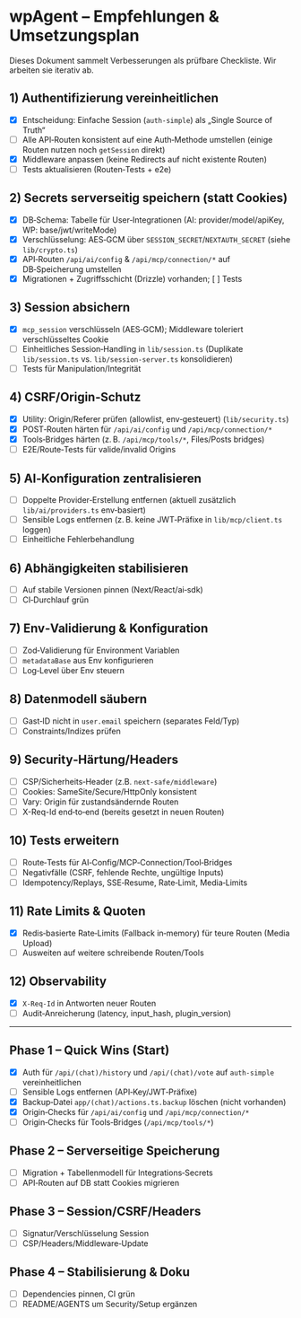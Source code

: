 # wpAgent – Empfehlungen & Umsetzungsplan

Dieses Dokument sammelt Verbesserungen als prüfbare Checkliste. Wir arbeiten sie iterativ ab.

## 1) Authentifizierung vereinheitlichen
- [x] Entscheidung: Einfache Session (`auth-simple`) als „Single Source of Truth“
- [ ] Alle API‑Routen konsistent auf eine Auth‑Methode umstellen (einige Routen nutzen noch `getSession` direkt)
- [x] Middleware anpassen (keine Redirects auf nicht existente Routen)
- [ ] Tests aktualisieren (Routen‑Tests + e2e)

## 2) Secrets serverseitig speichern (statt Cookies)
- [x] DB‑Schema: Tabelle für User‑Integrationen (AI: provider/model/apiKey, WP: base/jwt/writeMode)
- [x] Verschlüsselung: AES‑GCM über `SESSION_SECRET`/`NEXTAUTH_SECRET` (siehe `lib/crypto.ts`)
- [x] API‑Routen `/api/ai/config` & `/api/mcp/connection/*` auf DB‑Speicherung umstellen
- [x] Migrationen + Zugriffsschicht (Drizzle) vorhanden; [ ] Tests

## 3) Session absichern
- [x] `mcp_session` verschlüsseln (AES‑GCM); Middleware toleriert verschlüsseltes Cookie
- [ ] Einheitliches Session‑Handling in `lib/session.ts` (Duplikate `lib/session.ts` vs. `lib/session-server.ts` konsolidieren)
- [ ] Tests für Manipulation/Integrität

## 4) CSRF/Origin‑Schutz
- [x] Utility: Origin/Referer prüfen (allowlist, env‑gesteuert) (`lib/security.ts`)
- [x] POST‑Routen härten für `/api/ai/config` und `/api/mcp/connection/*`
- [x] Tools‑Bridges härten (z. B. `/api/mcp/tools/*`, Files/Posts bridges)
- [ ] E2E/Route‑Tests für valide/invalid Origins

## 5) AI‑Konfiguration zentralisieren
- [ ] Doppelte Provider‑Erstellung entfernen (aktuell zusätzlich `lib/ai/providers.ts` env‑basiert)
- [ ] Sensible Logs entfernen (z. B. keine JWT‑Präfixe in `lib/mcp/client.ts` loggen)
- [ ] Einheitliche Fehlerbehandlung

## 6) Abhängigkeiten stabilisieren
- [ ] Auf stabile Versionen pinnen (Next/React/ai‑sdk)
- [ ] CI‑Durchlauf grün

## 7) Env‑Validierung & Konfiguration
- [ ] Zod‑Validierung für Environment Variablen
- [ ] `metadataBase` aus Env konfigurieren
- [ ] Log‑Level über Env steuern

## 8) Datenmodell säubern
- [ ] Gast‑ID nicht in `user.email` speichern (separates Feld/Typ)
- [ ] Constraints/Indizes prüfen

## 9) Security‑Härtung/Headers
- [ ] CSP/Sicherheits‑Header (z.B. `next-safe/middleware`)
- [ ] Cookies: SameSite/Secure/HttpOnly konsistent
- [ ] Vary: Origin für zustandsändernde Routen
- [ ] X-Req-Id end‑to‑end (bereits gesetzt in neuen Routen)

## 10) Tests erweitern
- [ ] Route‑Tests für AI‑Config/MCP‑Connection/Tool‑Bridges
- [ ] Negativfälle (CSRF, fehlende Rechte, ungültige Inputs)
- [ ] Idempotency/Replays, SSE‑Resume, Rate‑Limit, Media‑Limits

## 11) Rate Limits & Quoten
- [x] Redis‑basierte Rate‑Limits (Fallback in‑memory) für teure Routen (Media Upload)
- [ ] Ausweiten auf weitere schreibende Routen/Tools

## 12) Observability
- [x] `X-Req-Id` in Antworten neuer Routen
- [ ] Audit‑Anreicherung (latency, input_hash, plugin_version)

---

## Phase 1 – Quick Wins (Start)
- [x] Auth für `/api/(chat)/history` und `/api/(chat)/vote` auf `auth-simple` vereinheitlichen
- [ ] Sensible Logs entfernen (API‑Key/JWT‑Präfixe)
- [x] Backup‑Datei `app/(chat)/actions.ts.backup` löschen (nicht vorhanden)
- [x] Origin‑Checks für `/api/ai/config` und `/api/mcp/connection/*`
- [ ] Origin‑Checks für Tools‑Bridges (`/api/mcp/tools/*`)

## Phase 2 – Serverseitige Speicherung
- [ ] Migration + Tabellenmodell für Integrations‑Secrets
- [ ] API‑Routen auf DB statt Cookies migrieren

## Phase 3 – Session/CSRF/Headers
- [ ] Signatur/Verschlüsselung Session
- [ ] CSP/Headers/Middleware‑Update

## Phase 4 – Stabilisierung & Doku
- [ ] Dependencies pinnen, CI grün
- [ ] README/AGENTS um Security/Setup ergänzen
